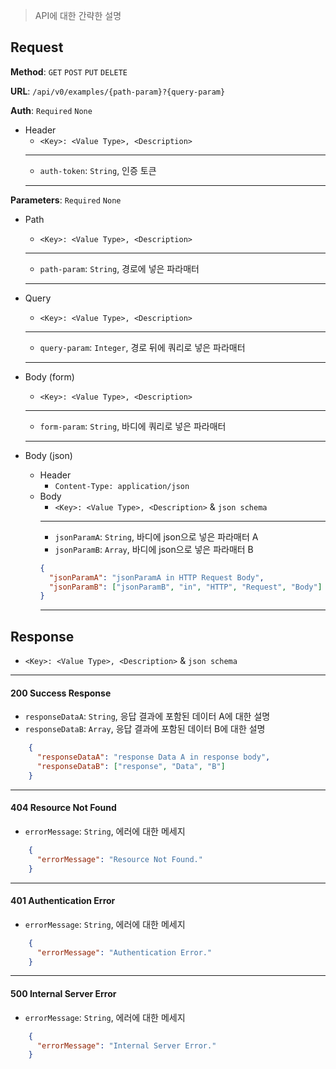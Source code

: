 > API에 대한 간략한 설명
 
## Request

**Method**: `GET` `POST` `PUT` `DELETE`

**URL**: `/api/v0/examples/{path-param}?{query-param}`

**Auth**: `Required` `None`

* Header
  * `<Key>: <Value Type>, <Description>`
  ***
  * `auth-token`: `String`, 인증 토큰
  ***

**Parameters**: `Required` `None`

* Path
  * `<Key>: <Value Type>, <Description>`
  ***
  * `path-param`: `String`, 경로에 넣은 파라매터
  ***

* Query
  * `<Key>: <Value Type>, <Description>`
  ***
  * `query-param`: `Integer`, 경로 뒤에 쿼리로 넣은 파라매터 
  ***

* Body (form)
  * `<Key>: <Value Type>, <Description>`
  ***
  * `form-param`: `String`, 바디에 쿼리로 넣은 파라매터
  ***

* Body (json)
  * Header
    * `Content-Type: application/json`
  * Body
    * `<Key>: <Value Type>, <Description>` & `json schema`
    ***
    * `jsonParamA`: `String`, 바디에 json으로 넣은 파라매터 A
    * `jsonParamB`: `Array`, 바디에 json으로 넣은 파라매터 B
    ```json
    {
      "jsonParamA": "jsonParamA in HTTP Request Body",
      "jsonParamB": ["jsonParamB", "in", "HTTP", "Request", "Body"]
    }
    ```
    ***

## Response
* `<Key>: <Value Type>, <Description>` & `json schema`

***
#### 200 Success Response
* `responseDataA`: `String`, 응답 결과에 포함된 데이터 A에 대한 설명
* `responseDataB`: `Array`, 응답 결과에 포함된 데이터 B에 대한 설명
```json
    {
      "responseDataA": "response Data A in response body",
      "responseDataB": ["response", "Data", "B"]
    }
```
***
#### 404 Resource Not Found
* `errorMessage`: `String`, 에러에 대한 메세지
```json
    {
      "errorMessage": "Resource Not Found."
    }
```
***
#### 401 Authentication Error
* `errorMessage`: `String`, 에러에 대한 메세지
```json
    {
      "errorMessage": "Authentication Error."
    }
```
***
#### 500 Internal Server Error
* `errorMessage`: `String`, 에러에 대한 메세지
```json
    {
      "errorMessage": "Internal Server Error."
    }
```
